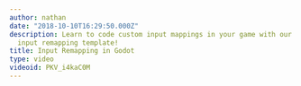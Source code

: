```yaml
---
author: nathan
date: "2018-10-10T16:29:50.000Z"
description: Learn to code custom input mappings in your game with our open source
  input remapping template!
title: Input Remapping in Godot
type: video
videoid: PKV_i4kaC0M
---
```

